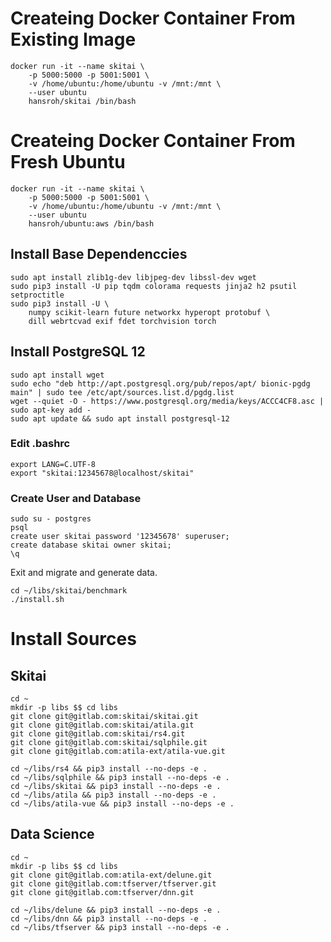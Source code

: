 # Createing Docker Container From Existing Image
```shell
docker run -it --name skitai \
    -p 5000:5000 -p 5001:5001 \
    -v /home/ubuntu:/home/ubuntu -v /mnt:/mnt \
    --user ubuntu
    hansroh/skitai /bin/bash
```





# Createing Docker Container From Fresh Ubuntu
```shell
docker run -it --name skitai \
    -p 5000:5000 -p 5001:5001 \
    -v /home/ubuntu:/home/ubuntu -v /mnt:/mnt \
    --user ubuntu
    hansroh/ubuntu:aws /bin/bash
```

## Install Base Dependenccies
```shell
sudo apt install zlib1g-dev libjpeg-dev libssl-dev wget
sudo pip3 install -U pip tqdm colorama requests jinja2 h2 psutil setproctitle
sudo pip3 install -U \
    numpy scikit-learn future networkx hyperopt protobuf \
    dill webrtcvad exif fdet torchvision torch
```

## Install PostgreSQL 12
```shell
sudo apt install wget
sudo echo "deb http://apt.postgresql.org/pub/repos/apt/ bionic-pgdg main" | sudo tee /etc/apt/sources.list.d/pgdg.list
wget --quiet -O - https://www.postgresql.org/media/keys/ACCC4CF8.asc | sudo apt-key add -
sudo apt update && sudo apt install postgresql-12
```

### Edit .bashrc
```shell
export LANG=C.UTF-8
export "skitai:12345678@localhost/skitai"
```

### Create User and Database
```shell
sudo su - postgres
psql
create user skitai password '12345678' superuser;
create database skitai owner skitai;
\q
```

Exit and migrate and generate data.
```shell
cd ~/libs/skitai/benchmark
./install.sh
```






# Install Sources
## Skitai
```shell
cd ~
mkdir -p libs $$ cd libs
git clone git@gitlab.com:skitai/skitai.git
git clone git@gitlab.com:skitai/atila.git
git clone git@gitlab.com:skitai/rs4.git
git clone git@gitlab.com:skitai/sqlphile.git
git clone git@gitlab.com:atila-ext/atila-vue.git
```

```shell
cd ~/libs/rs4 && pip3 install --no-deps -e .
cd ~/libs/sqlphile && pip3 install --no-deps -e .
cd ~/libs/skitai && pip3 install --no-deps -e .
cd ~/libs/atila && pip3 install --no-deps -e .
cd ~/libs/atila-vue && pip3 install --no-deps -e .
```

## Data Science
```shell
cd ~
mkdir -p libs $$ cd libs
git clone git@gitlab.com:atila-ext/delune.git
git clone git@gitlab.com:tfserver/tfserver.git
git clone git@gitlab.com:tfserver/dnn.git
```

```shell
cd ~/libs/delune && pip3 install --no-deps -e .
cd ~/libs/dnn && pip3 install --no-deps -e .
cd ~/libs/tfserver && pip3 install --no-deps -e .
```
